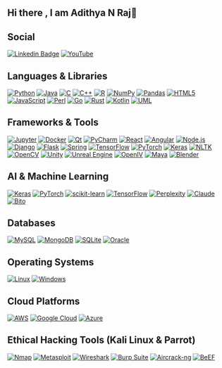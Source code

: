 ## Hi there , I am Adithya N Raj👋

## Social
[![Linkedin Badge](https://img.shields.io/badge/-Adithya_N_Raj-blue?style=flat-square&logo=Linkedin&logoColor=white&link=https://www.linkedin.com/in/adithya-n-raj-609589230/)](https://www.linkedin.com/in/adithya-n-raj-609589230/)
[![YouTube](https://img.shields.io/badge/YouTube-%23FF0000.svg?style=for-the-badge&logo=YouTube&logoColor=white)](https://www.youtube.com/@adithyanraj03)

## Languages & Libraries
[![Python](https://img.shields.io/badge/python-3670A0?style=flat&logo=python&logoColor=ffdd54)](https://www.python.org/)
[![Java](https://img.shields.io/badge/java-%23ED8B00.svg?style=flat&logo=java&logoColor=white)](https://www.java.com/)
[![C](https://img.shields.io/badge/c-%2300599C.svg?style=flat&logo=c&logoColor=white)](https://en.cppreference.com/w/c/language)
[![C++](https://img.shields.io/badge/c++-%2300599C.svg?style=flat&logo=c%2B%2B&logoColor=white)](https://isocpp.org/)
[![R](https://img.shields.io/badge/r-%23276DC3.svg?style=flat&logo=r&logoColor=white)](https://www.r-project.org/)
[![NumPy](https://img.shields.io/badge/numpy-%23013243.svg?style=flat&logo=numpy&logoColor=white)](https://numpy.org/)
[![Pandas](https://img.shields.io/badge/pandas-%23150458.svg?style=flat&logo=pandas&logoColor=white)](https://pandas.pydata.org/)
[![HTML5](https://img.shields.io/badge/HTML5-E34F26?style=for-the-badge&logo=html5&logoColor=white)](https://developer.mozilla.org/en-US/docs/Web/HTML)
[![JavaScript](https://img.shields.io/badge/JavaScript-323330?style=for-the-badge&logo=javascript&logoColor=F7DF1E)](https://developer.mozilla.org/en-US/docs/Web/JavaScript)
[![Perl](https://img.shields.io/badge/Perl-39457E?style=for-the-badge&logo=perl&logoColor=white)](https://www.perl.org/)
[![Go](https://img.shields.io/badge/Go-00ADD8?style=for-the-badge&logo=go&logoColor=white)](https://golang.org/)
[![Rust](https://img.shields.io/badge/Rust-000000?style=for-the-badge&logo=rust&logoColor=white)](https://www.rust-lang.org/)
[![Kotlin](https://img.shields.io/badge/Kotlin-0095D5?style=for-the-badge&logo=kotlin&logoColor=white)](https://kotlinlang.org/)
[![UML](https://img.shields.io/badge/UML-FABD14?style=for-the-badge&logo=uml&logoColor=white)](https://www.uml.org/)

## Frameworks & Tools
[![Jupyter](https://img.shields.io/badge/Jupyter-F37626.svg?&style=for-the-badge&logo=Jupyter&logoColor=white)](https://jupyter.org/)
[![Docker](https://img.shields.io/badge/Docker-2CA5E0?style=for-the-badge&logo=docker&logoColor=white)](https://www.docker.com/)
[![Qt](https://img.shields.io/badge/Qt-%23217346.svg?style=for-the-badge&logo=Qt&logoColor=white)](https://www.qt.io/)
[![PyCharm](https://img.shields.io/badge/PyCharm-000000.svg?&style=for-the-badge&logo=PyCharm&logoColor=white)](https://www.jetbrains.com/pycharm/)
[![React](https://img.shields.io/badge/React-20232A?style=for-the-badge&logo=react&logoColor=61DAFB)](https://reactjs.org/)
[![Angular](https://img.shields.io/badge/Angular-DD0031?style=for-the-badge&logo=angular&logoColor=white)](https://angular.io/)
[![Node.js](https://img.shields.io/badge/Node.js-43853D?style=for-the-badge&logo=node.js&logoColor=white)](https://nodejs.org/)
[![Django](https://img.shields.io/badge/Django-092E20?style=for-the-badge&logo=django&logoColor=white)](https://www.djangoproject.com/)
[![Flask](https://img.shields.io/badge/Flask-000000?style=for-the-badge&logo=flask&logoColor=white)](https://flask.palletsprojects.com/)
[![Spring](https://img.shields.io/badge/Spring-6DB33F?style=for-the-badge&logo=spring&logoColor=white)](https://spring.io/)
[![TensorFlow](https://img.shields.io/badge/TensorFlow-FF6F00?style=for-the-badge&logo=tensorflow&logoColor=white)](https://www.tensorflow.org/)
[![PyTorch](https://img.shields.io/badge/PyTorch-EE4C2C?style=for-the-badge&logo=pytorch&logoColor=white)](https://pytorch.org/)
[![Keras](https://img.shields.io/badge/Keras-D00000?style=for-the-badge&logo=keras&logoColor=white)](https://keras.io/)
[![NLTK](https://img.shields.io/badge/NLTK-154F5B?style=for-the-badge&logo=nltk&logoColor=white)](https://www.nltk.org/)
[![OpenCV](https://img.shields.io/badge/OpenCV-5C3EE8?style=for-the-badge&logo=opencv&logoColor=white)](https://opencv.org/)
[![Unity](https://img.shields.io/badge/Unity-100000?style=for-the-badge&logo=unity&logoColor=white)](https://unity.com/)
[![Unreal Engine](https://img.shields.io/badge/Unreal_Engine-313131?style=for-the-badge&logo=unreal-engine&logoColor=white)](https://www.unrealengine.com/)
[![OpenIV](https://img.shields.io/badge/OpenIV-0078D4?style=for-the-badge&logo=openiv&logoColor=white)](https://openiv.com/)
[![Maya](https://img.shields.io/badge/Maya-0696D7?style=for-the-badge&logo=autodesk&logoColor=white)](https://www.autodesk.com/products/maya/overview)
[![Blender](https://img.shields.io/badge/Blender-F5792A?style=for-the-badge&logo=blender&logoColor=white)](https://www.blender.org/)

## AI & Machine Learning
[![Keras](https://img.shields.io/badge/Keras-%23D00000.svg?style=flat&logo=Keras&logoColor=white)](https://keras.io/)
[![PyTorch](https://img.shields.io/badge/PyTorch-%23EE4C2C.svg?style=flat&logo=PyTorch&logoColor=white)](https://pytorch.org/)
[![scikit-learn](https://img.shields.io/badge/scikit--learn-%23F7931E.svg?style=flat&logo=scikit-learn&logoColor=white)](https://scikit-learn.org/)
[![TensorFlow](https://img.shields.io/badge/TensorFlow-%23FF6F00.svg?style=flat&logo=TensorFlow&logoColor=white)](https://www.tensorflow.org/)
[![Perplexity](https://img.shields.io/badge/Perplexity-AI-blue?style=for-the-badge&logo=data:image/png;base64,iVBORw0KGgoAAAANSUhEUgAAAA4AAAAOCAYAAAAfSC3RAAAACXBIWXMAAAsTAAALEwEAmpwYAAAAAXNSR0IArs4c6QAAAARnQU1BAACxjwv8YQUAAADNSURBVHgBjZLBDcIwDEU/VQdghA7ACGwAG8AIsAFsABvABjACI8AGMAIj0Df4KI0gIE+yYif+sZO6Euthh4OUkpBSIqV0ZOY98/d3Hs3M4XvBGAMcx/lF8bnFjoJLKc+mRKWUm6lZazfvfQ/5PGLmCSHMJNKqbdtdURQ7kl9prReEtdauJN+I+ItCCA+Sp7quB/mHUmoADCSPfd8fJ3JxwtmIGt0cAqXUleSNpC/LoTDzKsZ45Yw7pRQXRbFgyCHG+JrJf4Gr6/oyn/wGRlyRGANZXHAAAAAASUVORK5CYII=)](https://www.perplexity.ai/)
[![Claude](https://img.shields.io/badge/Claude-AI-purple?style=for-the-badge&logo=anthropic&logoColor=white)](https://www.anthropic.com/)
[![Bito](https://img.shields.io/badge/Bito-AI-orange?style=for-the-badge&logo=bito&logoColor=white)](https://bito.ai/)

## Databases
[![MySQL](https://img.shields.io/badge/MySQL-00000F?style=for-the-badge&logo=mysql&logoColor=white)](https://www.mysql.com/)
[![MongoDB](https://img.shields.io/badge/MongoDB-4EA94B?style=for-the-badge&logo=mongodb&logoColor=white)](https://www.mongodb.com/)
[![SQLite](https://img.shields.io/badge/SQLite-07405E?style=for-the-badge&logo=sqlite&logoColor=white)](https://www.sqlite.org/)
[![Oracle](https://img.shields.io/badge/Oracle-F80000?style=for-the-badge&logo=oracle&logoColor=black)](https://www.oracle.com/)

## Operating Systems
[![Linux](https://img.shields.io/badge/Linux-FCC624?style=for-the-badge&logo=linux&logoColor=black)](https://www.linux.org/)
[![Windows](https://img.shields.io/badge/Windows-0078D6?style=for-the-badge&logo=windows&logoColor=white)](https://www.microsoft.com/windows)

## Cloud Platforms
[![AWS](https://img.shields.io/badge/AWS-%23FF9900.svg?style=for-the-badge&logo=amazon-aws&logoColor=white)](https://aws.amazon.com/)
[![Google Cloud](https://img.shields.io/badge/Google_Cloud-4285F4?style=for-the-badge&logo=google-cloud&logoColor=white)](https://cloud.google.com/)
[![Azure](https://img.shields.io/badge/Azure-0089D6?style=for-the-badge&logo=microsoft-azure&logoColor=white)](https://azure.microsoft.com/)

## Ethical Hacking Tools (Kali Linux & Parrot)
[![Nmap](https://img.shields.io/badge/Nmap-0E83CD?style=for-the-badge&logo=nmap&logoColor=white)](https://nmap.org/)
[![Metasploit](https://img.shields.io/badge/Metasploit-E34F26?style=for-the-badge&logo=metasploit&logoColor=white)](https://www.metasploit.com/)
[![Wireshark](https://img.shields.io/badge/Wireshark-1679A7?style=for-the-badge&logo=wireshark&logoColor=white)](https://www.wireshark.org/)
[![Burp Suite](https://img.shields.io/badge/Burp_Suite-FF6C37?style=for-the-badge&logo=burp-suite&logoColor=white)](https://portswigger.net/burp)
[![Aircrack-ng](https://img.shields.io/badge/Aircrack--ng-00599C?style=for-the-badge&logo=aircrack-ng&logoColor=white)](https://www.aircrack-ng.org/)
[![BeEF](https://img.shields.io/badge/BeEF-A81D33?style=for-the-badge&logo=beef&logoColor=white)](https://beefproject.com/)
